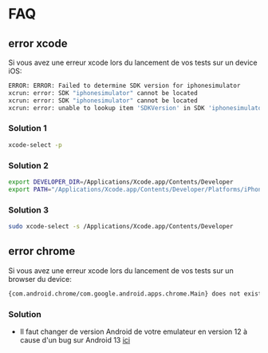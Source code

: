 # FAQ

## error xcode
 Si vous avez une erreur xcode lors du lancement de vos tests sur un device iOS:
```bash
ERROR: ERROR: Failed to determine SDK version for iphonesimulator
xcrun: error: SDK "iphonesimulator" cannot be located
xcrun: error: SDK "iphonesimulator" cannot be located
xcrun: error: unable to lookup item 'SDKVersion' in SDK 'iphonesimulator'
```

### Solution 1
```bash
xcode-select -p
```

### Solution 2
```bash
export DEVELOPER_DIR=/Applications/Xcode.app/Contents/Developer
export PATH="/Applications/Xcode.app/Contents/Developer/Platforms/iPhoneSimulator.platform/Developer/usr/bin:/Applications/Xcode.app/Contents/Developer/usr/bin:$PATH"
```

### Solution 3
```bash
sudo xcode-select -s /Applications/Xcode.app/Contents/Developer
```

## error chrome
 Si vous avez une erreur xcode lors du lancement de vos tests sur un browser du device:
```bash
{com.android.chrome/com.google.android.apps.chrome.Main} does not exist.
```

### Solution
- Il faut changer de version Android de votre emulateur en version 12 à cause d'un bug sur Android 13 [ici](https://github.com/appium/appium/issues/17492)
